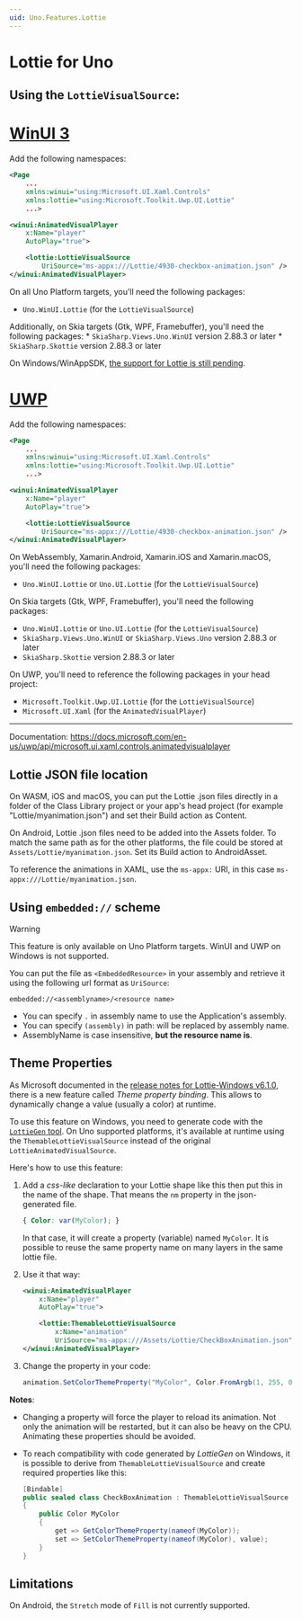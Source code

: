 ```yaml
---
uid: Uno.Features.Lottie
---
```


# Lottie for Uno

## Using the `LottieVisualSource`:

# [**WinUI 3**](#tab/winui)

Add the following namespaces:

```xml
<Page
    ...
    xmlns:winui="using:Microsoft.UI.Xaml.Controls"
    xmlns:lottie="using:Microsoft.Toolkit.Uwp.UI.Lottie"
    ...>
```

```xml
<winui:AnimatedVisualPlayer
    x:Name="player"
    AutoPlay="true">

    <lottie:LottieVisualSource
        UriSource="ms-appx:///Lottie/4930-checkbox-animation.json" />
</winui:AnimatedVisualPlayer>
```

On all Uno Platform targets, you'll need the following packages:

* `Uno.WinUI.Lottie` (for the `LottieVisualSource`)

Additionally, on Skia targets (Gtk, WPF, Framebuffer), you'll need the following packages:
    * `SkiaSharp.Views.Uno.WinUI` version 2.88.3 or later
    * `SkiaSharp.Skottie` version 2.88.3 or later

On Windows/WinAppSDK, [the support for Lottie is still pending](https://github.com/CommunityToolkit/Lottie-Windows/issues/478).

# [**UWP**](#tab/uwp)

Add the following namespaces:

```xml
<Page
    ...
    xmlns:winui="using:Microsoft.UI.Xaml.Controls"
    xmlns:lottie="using:Microsoft.Toolkit.Uwp.UI.Lottie"
    ...>
```

```xml
<winui:AnimatedVisualPlayer
    x:Name="player"
    AutoPlay="true">

    <lottie:LottieVisualSource
        UriSource="ms-appx:///Lottie/4930-checkbox-animation.json" />
</winui:AnimatedVisualPlayer>
```

On WebAssembly, Xamarin.Android, Xamarin.iOS and Xamarin.macOS, you'll need the following packages:

* `Uno.WinUI.Lottie` or `Uno.UI.Lottie` (for the `LottieVisualSource`)

On Skia targets (Gtk, WPF, Framebuffer), you'll need the following packages:

* `Uno.WinUI.Lottie` or `Uno.UI.Lottie` (for the `LottieVisualSource`)
* `SkiaSharp.Views.Uno.WinUI` or `SkiaSharp.Views.Uno` version 2.88.3 or later
* `SkiaSharp.Skottie` version 2.88.3 or later

On UWP, you'll need to reference the following packages in your head project:

* `Microsoft.Toolkit.Uwp.UI.Lottie` (for the `LottieVisualSource`)
* `Microsoft.UI.Xaml` (for the `AnimatedVisualPlayer`)

***

Documentation: <https://docs.microsoft.com/en-us/uwp/api/microsoft.ui.xaml.controls.animatedvisualplayer>

## Lottie JSON file location

On WASM, iOS and macOS, you can put the Lottie .json files directly in a folder of the Class Library project or your app's head project (for example "Lottie/myanimation.json") and set their Build action as Content.

On Android, Lottie .json files need to be added into the Assets folder. To match the same path as for the other platforms, the file could be stored at `Assets/Lottie/myanimation.json`. Set its Build action to AndroidAsset.

To reference the animations in XAML, use the `ms-appx:` URI, in this case `ms-appx:///Lottie/myanimation.json`.

## Using `embedded://` scheme

> [!WARNING]
> This feature is only available on Uno Platform targets. WinUI and UWP on Windows is not supported.

You can put the file as `<EmbeddedResource>` in your assembly and retrieve it using the following url format as `UriSource`:

```
embedded://<assemblyname>/<resource name>
```

* You can specify `.` in assembly name to use the Application's assembly.
* You can specify `(assembly)` in path: will be replaced by assembly name.
* AssemblyName is case insensitive, **but the resource name is**.

## Theme Properties

As Microsoft documented in the [release notes for Lottie-Windows v6.1.0](https://github.com/windows-toolkit/Lottie-Windows/releases/tag/v6.1.0), there is a new feature called _Theme property binding_. This allows to dynamically change a value (usually a color) at runtime.

To use this feature on Windows, you need to generate code with the [`LottieGen` tool](https://docs.microsoft.com/en-us/windows/communitytoolkit/animations/lottie-scenarios/getting_started_codegen). On Uno supported platforms, it's available at runtime using the `ThemableLottieVisualSource` instead of the original `LottieAnimatedVisualSource`.

Here's how to use this feature:

1. Add a _css-like_ declaration to your Lottie shape like this then put this in the name of the shape. That means the `nm` property in the json-generated file.

   ``` css
   { Color: var(MyColor); }
   ```

   In that case, it will create a property (variable) named `MyColor`. It is possible to reuse the same property name on many layers in the same lottie file.

2. Use it that way:

   ``` xml
   <winui:AnimatedVisualPlayer
       x:Name="player"
       AutoPlay="true">

       <lottie:ThemableLottieVisualSource
           x:Name="animation"
           UriSource="ms-appx:///Assets/Lottie/CheckBoxAnimation.json" />
   </winui:AnimatedVisualPlayer>
   ```

3. Change the property in your code:

   ```csharp
   animation.SetColorThemeProperty("MyColor", Color.FromArgb(1, 255, 0, 0));
   ```

**Notes**:

* Changing a property will force the player to reload its animation. Not only the animation will be restarted, but it can also be heavy on the CPU. Animating these properties should be avoided.

* To reach compatibility with code generated by _LottieGen_ on Windows, it is possible to derive from `ThemableLottieVisualSource` and create required properties like this:

  ```csharp
  [Bindable]
  public sealed class CheckBoxAnimation : ThemableLottieVisualSource
  {
      public Color MyColor
      {
          get => GetColorThemeProperty(nameof(MyColor));
          set => SetColorThemeProperty(nameof(MyColor), value);
      }
  }
  ```

## Limitations

On Android, the `Stretch` mode of `Fill` is not currently supported.
